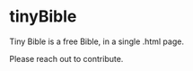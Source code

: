 # tinyBible

Tiny Bible is a free Bible, in a single .html page.



Please reach out to contribute.

